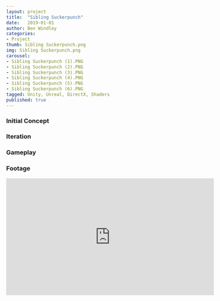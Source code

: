 ```yaml
---
layout: project
title:  "Sibling Suckerpunch"
date:   2019-01-01
author: Ben Windley
categories:
- Project
thumb: Sibling Suckerpunch.png
img: Sibling Suckerpunch.png
carousel:
- Sibling Suckerpunch (1).PNG
- Sibling Suckerpunch (2).PNG
- Sibling Suckerpunch (3).PNG
- Sibling Suckerpunch (4).PNG
- Sibling Suckerpunch (5).PNG
- Sibling Suckerpunch (6).PNG
tagged: Unity, Unreal, DirectX, Shaders
published: true
---
```


### Initial Concept



### Iteration



### Gameplay



### Footage

<p style="text-align: center">
<iframe width="560" height="315" src="https://www.youtube.com/embed/Mwi6c1A8HNs?rel=0&amp;showinfo=0" frameborder="0" allow="autoplay; encrypted-media" allowfullscreen></iframe>
</p>